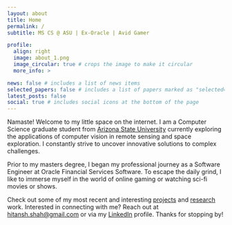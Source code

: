 ```yaml
---
layout: about
title: Home
permalink: /
subtitle: MS CS @ ASU | Ex-Oracle | Avid Gamer

profile:
  align: right
  image: about_1.png
  image_circular: true # crops the image to make it circular
  more_info: >

news: false # includes a list of news items
selected_papers: false # includes a list of papers marked as "selected={true}"
latest_posts: false
social: true # includes social icons at the bottom of the page
---
```


Namaste! Welcome to my little space on the internet. I am a Computer Science graduate student from <a href="https://www.asu.edu/">Arizona State University</a> currently exploring the applications of computer vision in remote sensing and space exploration. I constantly strive to uncover innovative solutions to complex challenges.

Prior to my masters degree, I began my professional journey as a Software Engineer at Oracle Financial Services Software. To escape the daily grind, I like to immerse myself in the world of online gaming or watching sci-fi movies or shows.

Check out some of my most recent and interesting <a href="/projects/">projects</a> and <a href="/publications/">research</a> work. Interested in connecting with me? Reach out at <a href="mailto:hitansh.shah@gmail.com">hitansh.shah@gmail.com</a> or via my <a href="https://www.linkedin.com/in/hitanshshah/">LinkedIn</a> profile. Thanks for stopping by!

